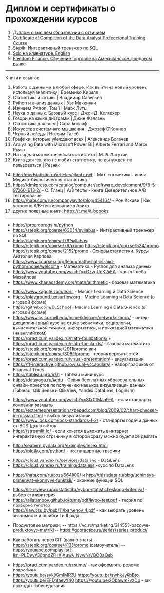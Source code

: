 # Диплом и сертификаты о прохождении курсов
1. [Диплом о высшем образовании с отличием](https://github.com/Yourius/Certificates/blob/main/diploma_RU.jpg)
2. [Certificate of Complition of the Data Analyst Profeccional Training Course](https://github.com/Yourius/Certificates/blob/main/certificate_yandex_practicum_internship.pdf)
3. [Stepik. Интерактивный тренажер по SQL](https://github.com/Yourius/Certificates/blob/main/stepik_certificate_sql.pdf)
4. [Solo на клавиатуре. English](https://github.com/Yourius/Certificates/blob/main/Solo_typing_EN.pdf)
5. [Freedom Finance. Обучение торговле на Американском фондовом рынке]()


___

Книги и ссылки:

01. Работа с данными в любой сфере. Как выйти на новый уровень, используя аналитику | Еременко Кирилл
02. Статистика и котики | Владимир Савельев
03. Python и анализ данных |  Уэс Маккинни
03. Изучаем Python. Том 1 | Марк Лутц
04. Наука о данных. Базовый курс | Джон Д. Келлехер 
05. Говори на языке диаграмм | Джин Желязны
06. Статистика для всех | Сара Бослаф
07. Искусство системного мышления | Джозеф О'Коннор
08. Черный лебедь | Нассим Талеб
09. Графики, которые убеждают всех | Александр Богачев
10. Analyzing Data with Microsoft Power BI | Alberto Ferrari and Marco Russo
11. Наглядная математическая статистика | М. Б. Лагутин
12. Книга для тех, кто не любит статистику, но вынужден ею пользоваться | Резник
>
14. http://medstatistic.ru/articles/glantz.pdf - Мат. статистика - книга Медико-биологическая статистика
15. https://dmkpress.com/catalog/computer/software_development/978-5-97060-913-2/ - С. Гланц | A/B тесты - книга Доверительное A/B тестирование
16. https://habr.com/ru/company/avito/blog/454164/ - Рон Кохави | Как устроено A/B-тестирование в Авито
17. другие полезные книги: https://t.me/it_boooks

___

- https://proproprogs.ru/python
- https://stepik.org/course/63054/syllabus - Интерактивный тренажер по SQL
- https://stepik.org/course/76/syllabus https://stepik.org/course/76/promo https://stepik.org/course/524/promo https://stepik.org/course/2152/promo - Основы статистики. Курсы Анатолия Карпова
- https://www.coursera.org/learn/mathematics-and-python/home/welcome - Математика и Python для анализа данных
- https://www.youtube.com/watch?v=GZvgUcK2oEA - канал Глеба Михайлова   
- https://www.khanacademy.org/math/arithmetic - базовая математика  
>
- https://www.kaggle.com/learn - Macine Learning и Data Science
- https://playground.tensorflow.org - Macine Learning и Data Sciеnce (в игровой форме)
- https://github.com/DLSchool - Macine Learning и Data Science (в игровой форме)
- https://www.cs.cornell.edu/home/kleinber/networks-book/ - интер-дисциплинарный курс на стыке экономики, социологии, вычислительной техники, информатики, и прикладной математики (на английском)
- https://practicum.yandex.ru/math-foundations/ + https://practicum.yandex.ru/math-for-da-ds/ - базовая математика
- https://stepik.org/course/2911/promo или https://stepik.org/course/3089/promo - теория вероятностей
- https://practicum.yandex.ru/visual-presentation/  - визуализации
- https://ft-interactive.github.io/visual-vocabulary/ - набор графиков от Financial Times
- https://tableau.pro/m01  - Tableau мини-курс
- https://datayoga.ru/#edu - Серия бесплатных образовательных онлайн-проектов по получению навыков визуализации данных (Tableau, Qlik Sense
и QlikView, Yandex DataLens, Loginom)
>
- https://www.youtube.com/watch?v=S0r0fMJa9eA - если стандарты компании размыты
- https://extremepresentation.typepad.com/blog/2009/02/chart-chooser-in-russian.html - выбор визуализации
- https://www.ibcs.com/ibcs-standards-1-2/ - стандарты подачи данных от IBCS (для отчётов
- https://streamlit.io/ - если хочется выложить в интернет интерактивную страничку в которой сразу можно будет всё двигать
>
- http://seaborn.pydata.org/examples/index.html https://plotly.com/python/ - нестандартные графики
>
- https://cloud.yandex.ru/services/datalens - DataLens
- https://cloud.yandex.ru/training/datalens -курс по DataLens
>
- https://habr.com/ru/post/664000/ и http://thisisdata.ru/blog/uchimsya-primenyat-okonnyye-funktsii/ - оконные функции SQL
>
-  https://lit-review.ru/biostatistika/vybor-statisticheskogo-kriteriya/ - выбор статкритерия
-  https://allatambov.github.io/psms/pdf/hypo-test.pdf - теория по проверке гипотез
-  https://law.bsu.by/pub/11/barvenov_4.pdf - как выбрать уровень значимости и ошибки I и II рода
>
- Продуктовые метрики:
--    https://vc.ru/marketing/314555-bazovye-produktovye-metriki
--    https://gopractice.ru/series/series_product/
>
- Как работать через GIT (важно знать)
--    https://stepik.org/course/4138/promo (самоучитель)
--    https://youtube.com/playlist?list=PLDyvV36pndZFHXjXuwA_NywNrVQO0aQqb
> 
- https://practicum.yandex.ru/resume/ - rак оформлять резюме подробнее
- https://youtu.be/svk9GmIMR3U https://youtu.be/swhkJy6bBto https://youtu.be/EFDnfaevY4Q https://youtu.be/2Obawm2vzDo - rак проходят собеседования
